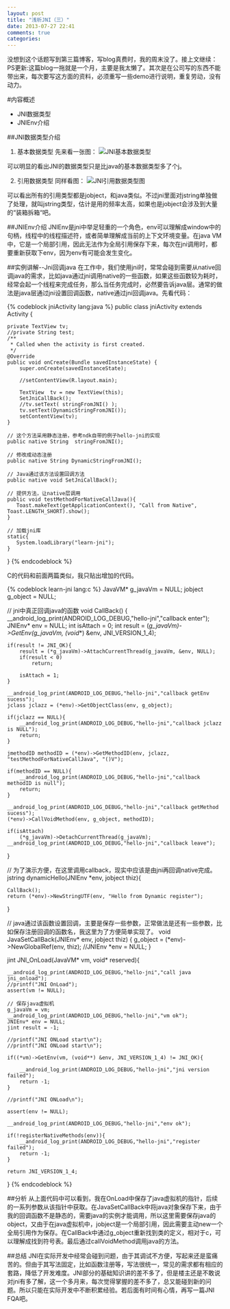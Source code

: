 ```yaml
---
layout: post
title: "浅析JNI（三）"
date: 2013-07-27 22:41
comments: true
categories: 
---
```


没想到这个话题写到第三篇博客，写blog真费时，我的周末没了。接上文继续：
PS更新:这篇blog一拖就是一个月，主要是我太懒了。其次是在公司写的东西不能带出来，每次要写这方面的资料，必须重写一些demo进行说明，重复劳动，没有动力。

#内容概述
* JNI数据类型
* JNIEnv介绍

##JNI数据类型介绍
1. 基本数据类型
先来看一张图：
![JNI基本数据类型](images/jni_base_type.png)

可以明显的看出JNI的数据类型只是比java的基本数据类型多了个j。


2. 引用数据类型
同样看图：
![JNI引用数据类型图](images/jni_ref_type.png)

可以看出所有的引用类型都是jobject，和java类似。不过jni里面对jstring单独做了处理，就叫jstring类型，估计是用的频率太高，如果也是jobject会涉及到大量的“装箱拆箱“吧。

##JNIEnv介绍
JNIEnv是jni中举足轻重的一个角色，env可以理解成window中的句柄，线程中的线程描述符，或者简单理解成当前的上下文环境变量。在java VM中，它是一个局部引用，因此无法作为全局引用保存下来，每次在jni调用时，都要重新获取下env，因为env有可能会发生变化。

##实例讲解--Jni回调java
在工作中，我们使用jni时，常常会碰到需要从native回调java的需求，比如java通过jni调用native的一些函数，如果这些函数较为耗时，经常会起一个线程来完成任务，那么当任务完成时，必然要告诉java层。通常的做法是java层通过jni设置回调函数，native通过jni回调java。先看代码：

{% codeblock jniActivity lang:java %}
public class jniActivity extends Activity {

    private TextView tv;
    //private String test;
    /**
     * Called when the activity is first created.
     */
    @Override
    public void onCreate(Bundle savedInstanceState) {
        super.onCreate(savedInstanceState);

        //setContentView(R.layout.main);

        TextView  tv = new TextView(this);
        SetJniCallBack();
        //tv.setText( stringFromJNI() );
        tv.setText(DynamicStringFromJNI());
        setContentView(tv);
    }

    // 这个方法采用静态注册，参考ndk自带的例子hello-jni的实现
    public native String  stringFromJNI();

    // 修改成动态注册
    public native String DynamicStringFromJNI();
	
	// Java通过该方法设置回调方法
    public native void SetJniCallBack();

    // 提供方法，让native层调用
    public void testMethodForNativeCallJava(){
       Toast.makeText(getApplicationContext(), "Call from Native", Toast.LENGTH_SHORT).show();
    }

    // 加载jni库
    static{
       System.loadLibrary("learn-jni");
    }
}
{% endcodeblock %}

C的代码和前面两篇类似，我只贴出增加的代码。

{% codeblock learn-jni lang:c %}
JavaVM* g_javaVm = NULL;
jobject g_object = NULL;

// jni中真正回调java的函数
void CallBack()
{
    __android_log_print(ANDROID_LOG_DEBUG,"hello-jni","callback enter");
    JNIEnv* env = NULL;
    int isAttach = 0;
    int result = (*g_javaVm)->GetEnv(g_javaVm, (void**) &env, JNI_VERSION_1_4);

    if(result != JNI_OK){
        result = (*g_javaVm)->AttachCurrentThread(g_javaVm, &env, NULL);
        if(result < 0)
            return;

        isAttach = 1;
    }

    __android_log_print(ANDROID_LOG_DEBUG,"hello-jni","callback getEnv sucess");
    jclass jclazz = (*env)->GetObjectClass(env, g_object);

    if(jclazz == NULL){
        __android_log_print(ANDROID_LOG_DEBUG,"hello-jni","callback jclazz is NULL");
        return;
    }

    jmethodID methodID = (*env)->GetMethodID(env, jclazz, "testMethodForNativeCallJava", "()V");

    if(methodID == NULL){
        __android_log_print(ANDROID_LOG_DEBUG,"hello-jni","callback methodID is null");
        return;
    }

    __android_log_print(ANDROID_LOG_DEBUG,"hello-jni","callback getMethod sucess");
    (*env)->CallVoidMethod(env, g_object, methodID);

    if(isAttach)
        (*g_javaVm)->DetachCurrentThread(g_javaVm);
    __android_log_print(ANDROID_LOG_DEBUG,"hello-jni","callback leave");
}

// 为了演示方便，在这里调用callback，现实中应该是由jni再回调native完成。
jstring dynamicHello(JNIEnv *env, jobject thiz){

    CallBack();
    return (*env)->NewStringUTF(env, "Hello from Dynamic register");
}

// java通过该函数设置回调，主要是保存一些参数，正常做法是还有一些参数，比如保存注册回调的函数名，我这里为了方便简单实现了。
void JavaSetCallBack(JNIEnv* env, jobject thiz)
{
    g_object = (*env)->NewGlobalRef(env, thiz);
    //JNIEnv *env = NULL;
}

jint JNI_OnLoad(JavaVM* vm, void* reserved){

    __android_log_print(ANDROID_LOG_DEBUG,"hello-jni","call java jni_onload");
    //printf("JNI OnLoad");
    assert(vm != NULL);

	// 保存java虚拟机
    g_javaVm = vm;
    __android_log_print(ANDROID_LOG_DEBUG,"hello-jni","vm ok");
    JNIEnv* env = NULL;
    jint result = -1;

    //printf("JNI ONLoad start\n");
    //printf("JNI ONLoad start\n");

    if((*vm)->GetEnv(vm, (void**) &env, JNI_VERSION_1_4) != JNI_OK){

        __android_log_print(ANDROID_LOG_DEBUG,"hello-jni","jni version failed");
        return -1;
    }

    //printf("JNI ONLoad\n");

    assert(env != NULL);

    __android_log_print(ANDROID_LOG_DEBUG,"hello-jni","env ok");

    if(!registerNativeMethods(env)){
        __android_log_print(ANDROID_LOG_DEBUG,"hello-jni","register failed");
        return -1;
    }

    return JNI_VERSION_1_4;
}
{% endcodeblock %}

##分析
从上面代码中可以看到，我在OnLoad中保存了java虚拟机的指针，后续的一系列参数从该指针中获取。在JavaSetCallBack中将java对象保存下来，由于我的回调函数不是静态的，需要java的实例才能调用，所以这里需要保存java的object，又由于在java虚拟机中，jobject是一个局部引用，因此需要主动new一个全局引用作为保存。在CallBack中通过g_object重新找到类的定义，相对于c，可以理解成找到符号表。最后通过callVoidMethod调用java的方法。

##总结
JNI在实际开发中经常会碰到问题，由于其调试不方便，写起来还是蛮痛苦的。但由于其写法固定，比如函数注册等，写法很统一，常见的需求都有相应的套路，降低了开发难度。JNI部分的基础知识讲的差不多了，但是楼主还是不敢说对jni有多了解，这一个多月来，每次觉得掌握的差不多了，总又能碰到新的问题。所以只能在实际开发中不断积累经验。若后面有时间有心情，再写一篇JNI FQA吧。
